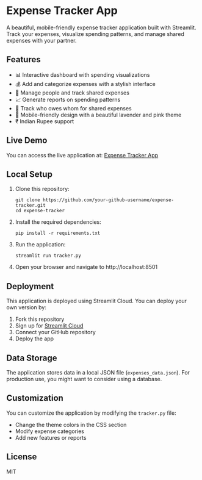 # Expense Tracker App

A beautiful, mobile-friendly expense tracker application built with Streamlit. Track your expenses, visualize spending patterns, and manage shared expenses with your partner.

## Features

- 📊 Interactive dashboard with spending visualizations
- 💰 Add and categorize expenses with a stylish interface
- 👥 Manage people and track shared expenses
- 📈 Generate reports on spending patterns
- 💸 Track who owes whom for shared expenses
- 📱 Mobile-friendly design with a beautiful lavender and pink theme
- ₹ Indian Rupee support

## Live Demo

You can access the live application at: [Expense Tracker App](https://your-github-username.github.io/expense-tracker)

## Local Setup

1. Clone this repository:
   ```
   git clone https://github.com/your-github-username/expense-tracker.git
   cd expense-tracker
   ```

2. Install the required dependencies:
   ```
   pip install -r requirements.txt
   ```

3. Run the application:
   ```
   streamlit run tracker.py
   ```

4. Open your browser and navigate to http://localhost:8501

## Deployment

This application is deployed using Streamlit Cloud. You can deploy your own version by:

1. Fork this repository
2. Sign up for [Streamlit Cloud](https://streamlit.io/cloud)
3. Connect your GitHub repository
4. Deploy the app

## Data Storage

The application stores data in a local JSON file (`expenses_data.json`). For production use, you might want to consider using a database.

## Customization

You can customize the application by modifying the `tracker.py` file:

- Change the theme colors in the CSS section
- Modify expense categories
- Add new features or reports

## License

MIT